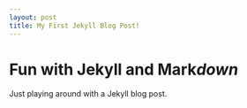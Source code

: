 ```yaml
---
layout: post
title: My First Jekyll Blog Post!
---
```


# Fun with Jekyll and Mark*down*

Just playing around with a Jekyll blog post. 

